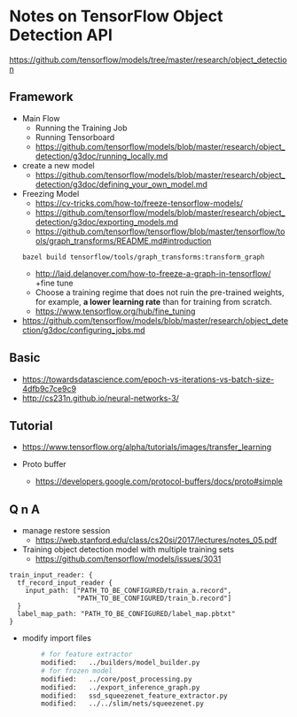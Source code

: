 Notes on TensorFlow Object Detection API
===

https://github.com/tensorflow/models/tree/master/research/object_detection

Framework
---
+ Main Flow 
  - Running the Training Job
  - Running Tensorboard
  - https://github.com/tensorflow/models/blob/master/research/object_detection/g3doc/running_locally.md
+ create a new model
  - https://github.com/tensorflow/models/blob/master/research/object_detection/g3doc/defining_your_own_model.md
+ Freezing Model
  - https://cv-tricks.com/how-to/freeze-tensorflow-models/
  - https://github.com/tensorflow/models/blob/master/research/object_detection/g3doc/exporting_models.md
  - https://github.com/tensorflow/tensorflow/blob/master/tensorflow/tools/graph_transforms/README.md#introduction
  ```
  bazel build tensorflow/tools/graph_transforms:transform_graph
  ```
  - http://laid.delanover.com/how-to-freeze-a-graph-in-tensorflow/
+fine tune 
  - Choose a training regime that does not ruin the pre-trained weights, for example, **a lower learning rate** than for training from scratch.
  - https://www.tensorflow.org/hub/fine_tuning
+ https://github.com/tensorflow/models/blob/master/research/object_detection/g3doc/configuring_jobs.md  

Basic
---
+ https://towardsdatascience.com/epoch-vs-iterations-vs-batch-size-4dfb9c7ce9c9
+ http://cs231n.github.io/neural-networks-3/

Tutorial
---
+ https://www.tensorflow.org/alpha/tutorials/images/transfer_learning

+ Proto buffer
  - https://developers.google.com/protocol-buffers/docs/proto#simple

Q n A
---
+ manage restore session 
  - https://web.stanford.edu/class/cs20si/2017/lectures/notes_05.pdf
+ Training object detection model with multiple training sets 
  - https://github.com/tensorflow/models/issues/3031
```
train_input_reader: {
  tf_record_input_reader {
    input_path: ["PATH_TO_BE_CONFIGURED/train_a.record", 
                 "PATH_TO_BE_CONFIGURED/train_b.record"]
  }
  label_map_path: "PATH_TO_BE_CONFIGURED/label_map.pbtxt"
}
```

+ modify import files

```bash
        # for feature extractor 
        modified:   ../builders/model_builder.py
        # for frozen model 
        modified:   ../core/post_processing.py
        modified:   ../export_inference_graph.py
        modified:   ssd_squeezenet_feature_extractor.py
        modified:   ../../slim/nets/squeezenet.py

```
